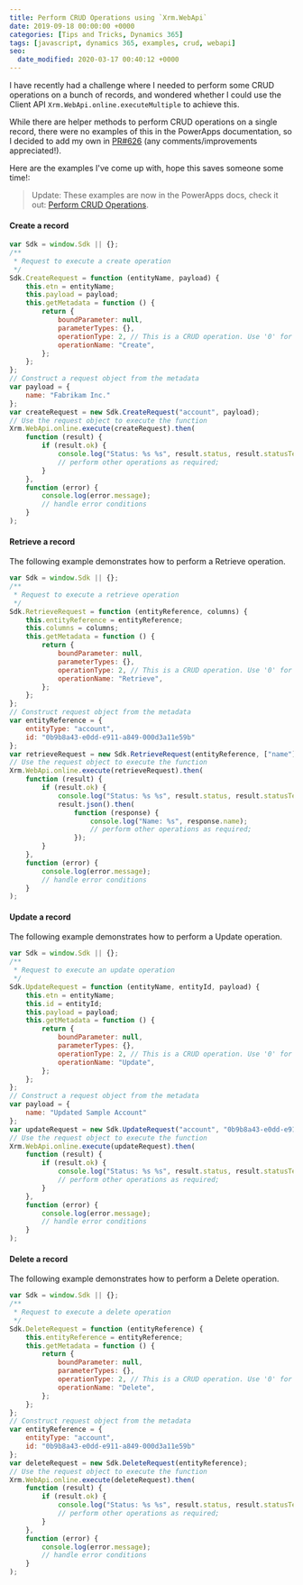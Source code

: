 ```yaml
---
title: Perform CRUD Operations using `Xrm.WebApi`
date: 2019-09-18 00:00:00 +0000
categories: [Tips and Tricks, Dynamics 365]
tags: [javascript, dynamics 365, examples, crud, webapi]
seo:
  date_modified: 2020-03-17 00:40:12 +0000
---
```


I have recently had a challenge where I needed to perform some CRUD operations on a bunch of records, and wondered whether I could use the Client API `Xrm.WebApi.online.executeMultiple` to achieve this.

While there are helper methods to perform CRUD operations on a single record, there were no examples of this in the PowerApps documentation, so I decided to add my own in [PR#626](https://github.com/MicrosoftDocs/powerapps-docs/pull/626) (any comments/improvements appreciated!).

Here are the examples I've come up with, hope this saves someone some time!:

> Update: These examples are now in the PowerApps docs, check it out: [Perform CRUD Operations](https://docs.microsoft.com/en-us/powerapps/developer/model-driven-apps/clientapi/reference/xrm-webapi/online/execute#perform-crud-operations).

#### Create a record

```js
var Sdk = window.Sdk || {};
/**
 * Request to execute a create operation
 */
Sdk.CreateRequest = function (entityName, payload) {
    this.etn = entityName;
    this.payload = payload;
    this.getMetadata = function () {
        return {
            boundParameter: null,
            parameterTypes: {},
            operationType: 2, // This is a CRUD operation. Use '0' for actions and '1' for functions
            operationName: "Create",
        };
    };
};
// Construct a request object from the metadata
var payload = {
    name: "Fabrikam Inc."
};
var createRequest = new Sdk.CreateRequest("account", payload);
// Use the request object to execute the function
Xrm.WebApi.online.execute(createRequest).then(
    function (result) {
        if (result.ok) {
            console.log("Status: %s %s", result.status, result.statusText);
            // perform other operations as required;
        }
    },
    function (error) {
        console.log(error.message);
        // handle error conditions
    }
);
 ```

#### Retrieve a record

The following example demonstrates how to perform a Retrieve operation.

```js
var Sdk = window.Sdk || {};
/**
 * Request to execute a retrieve operation
 */
Sdk.RetrieveRequest = function (entityReference, columns) {
    this.entityReference = entityReference;
    this.columns = columns;
    this.getMetadata = function () {
        return {
            boundParameter: null,
            parameterTypes: {},
            operationType: 2, // This is a CRUD operation. Use '0' for actions and '1' for functions
            operationName: "Retrieve",
        };
    };
};
// Construct request object from the metadata
var entityReference = {
    entityType: "account",
    id: "0b9b8a43-e0dd-e911-a849-000d3a11e59b"
};
var retrieveRequest = new Sdk.RetrieveRequest(entityReference, ["name"]);
// Use the request object to execute the function
Xrm.WebApi.online.execute(retrieveRequest).then(
    function (result) {
        if (result.ok) {
            console.log("Status: %s %s", result.status, result.statusText);
            result.json().then(
                function (response) {
                    console.log("Name: %s", response.name);
                    // perform other operations as required;
                });
        }
    },
    function (error) {
        console.log(error.message);
        // handle error conditions
    }
);
```

#### Update a record

The following example demonstrates how to perform a Update operation.

```js
var Sdk = window.Sdk || {};
/**
 * Request to execute an update operation
 */
Sdk.UpdateRequest = function (entityName, entityId, payload) {
    this.etn = entityName;
    this.id = entityId;
    this.payload = payload;
    this.getMetadata = function () {
        return {
            boundParameter: null,
            parameterTypes: {},
            operationType: 2, // This is a CRUD operation. Use '0' for actions and '1' for functions
            operationName: "Update",
        };
    };
};
// Construct a request object from the metadata
var payload = {
    name: "Updated Sample Account"
};
var updateRequest = new Sdk.UpdateRequest("account", "0b9b8a43-e0dd-e911-a849-000d3a11e59b", payload);
// Use the request object to execute the function
Xrm.WebApi.online.execute(updateRequest).then(
    function (result) {
        if (result.ok) {
            console.log("Status: %s %s", result.status, result.statusText);
            // perform other operations as required;
        }
    },
    function (error) {
        console.log(error.message);
        // handle error conditions
    }
);
```

#### Delete a record

The following example demonstrates how to perform a Delete operation.

```js
var Sdk = window.Sdk || {};
/**
 * Request to execute a delete operation
 */
Sdk.DeleteRequest = function (entityReference) {
    this.entityReference = entityReference;
    this.getMetadata = function () {
        return {
            boundParameter: null,
            parameterTypes: {},
            operationType: 2, // This is a CRUD operation. Use '0' for actions and '1' for functions
            operationName: "Delete",
        };
    };
};
// Construct request object from the metadata
var entityReference = {
    entityType: "account",
    id: "0b9b8a43-e0dd-e911-a849-000d3a11e59b"
};
var deleteRequest = new Sdk.DeleteRequest(entityReference);
// Use the request object to execute the function
Xrm.WebApi.online.execute(deleteRequest).then(
    function (result) {
        if (result.ok) {
            console.log("Status: %s %s", result.status, result.statusText);
            // perform other operations as required;
        }
    },
    function (error) {
        console.log(error.message);
        // handle error conditions
    }
);
```
